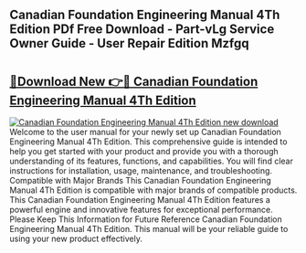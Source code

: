 ## Canadian Foundation Engineering Manual 4Th Edition PDf Free Download - Part-vLg Service Owner Guide - User Repair Edition Mzfgq

# <h2><a href="http://cf28660.oget.top/?id=Canadian+Foundation+Engineering+Manual+4Th+Edition">🔗Download New 👉🔴 Canadian Foundation Engineering Manual 4Th Edition</a></h2>

[![Canadian Foundation Engineering Manual 4Th Edition new download](https://i.imgur.com/5g1atiW.png)](http://cf28660.oget.top/?id=Canadian+Foundation+Engineering+Manual+4Th+Edition)
Welcome to the user manual for your newly set up Canadian Foundation Engineering Manual 4Th Edition. This comprehensive guide is intended to help you get started with your product and provide you with a thorough understanding of its features, functions, and capabilities. You will find clear instructions for installation, usage, maintenance, and troubleshooting. Compatible with Major Brands This Canadian Foundation Engineering Manual 4Th Edition is compatible with major brands of compatible products. This Canadian Foundation Engineering Manual 4Th Edition features a powerful engine and innovative features for exceptional performance. Please Keep This Information for Future Reference Canadian Foundation Engineering Manual 4Th Edition. This manual will be your reliable guide to using your new product effectively.
